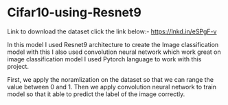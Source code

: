 # Cifar10-using-Resnet9

Link to download the dataset click the link below:- 
https://lnkd.in/eSPgF-v

In this model I used Resnet9 architecture to create the Image classification model with this I also used convolution neural network which work great on image classification model
I used Pytorch language to work with this project. 

First,  we apply the noramlization on the dataset so that we can range the value between 0 and 1.
Then we apply convolution neural network to train model so that it able to predict the label of the image correctly.
